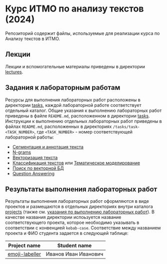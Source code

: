 ﻿# Курс ИТМО по анализу текстов (2024)

Репозиторий содержит файлы, используемые для реализации курса по Анализу текстов в ИТМО.

## Лекции

Лекции и вспомогательные материалы приведены в директории [lectures](/lectures).

## Задания к лабораторным работам

Ресурсы для выполнения лабораторных работ расположены в директории [tasks](/tasks), каждой лабораторной работе соответствует отдельный каталог. Общие указания к выполнению лабораторных работ приведены в файле `README.md`, расположенном в директории [tasks](/tasks). Инструкции к выполнению отдельных лабораторных работ приведены в файлах `README.md`, расположенных в директориях `/tasks/task-<TASK_NUMBER>`, где `<TASK_NUMBER>` - номер соответствующей лабораторной работы:

- [Сегментация и аннотация текста](/tasks/task-01/README.md)
- [N-grams](/tasks/task-02/README.md)
- [Векторизация текста](/tasks/task-03/README.md)
- [Классификация текстов](/tasks/task-04.1/README.md) или [Тематическое моделирование](/tasks/task-04.2/README.md)
- [Поиск по векторной БД](/tasks/task-05/README.md)
- [Question Answering](/tasks/task-06/README.md)


## Результаты выполнения лабораторных работ

Результаты выполнения лабораторных работ оформляются в виде проектов и размещаются в отдельных директориях внутри каталога [projects](/projects) (также см. [указания по выполнению лабораторных работ](/tasks/README.md)). В качестве названия директории испоьзуется название соответствующего проекта, которое необходимо указывать в соответствии с конвенцией `kebab-case`. Соответствие между названием проекта и ФИО студента задается в следующей таблице:

| Project name | Student name |
| --- | --- |
| [emoji-labeller](/projects/emoji-labeller) | Иванов Иван Иванович |
